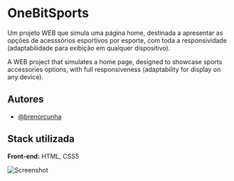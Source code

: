 
# OneBitSports
 Um projeto WEB que simula uma página home, destinada a apresentar as opções de acesssórios esportivos por esporte, com toda a responsividade (adaptabilidade para exibição em qualquer dispositivo).

A WEB project that simulates a home page, designed to showcase sports accessories options, with full responsiveness (adaptability for display on any device).
## Autores

- [@brenorcunha](https://www.github.com/brnorcunha)


## Stack utilizada

**Front-end:** HTML, CSS5

![Screenshot](https://onedrive.live.com/embed?resid=5D154344EF67B72B%2160009&authkey=%21ACZgBi2UfmDELGk&width=660)
